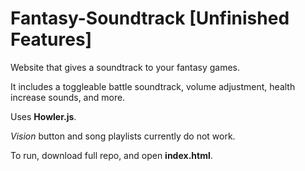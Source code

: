 # Fantasy-Soundtrack [Unfinished Features]
 Website that gives a soundtrack to your fantasy games.
 
 It includes a toggleable battle soundtrack, volume adjustment, health increase sounds, and more.
 
 Uses <strong>Howler.js</strong>.
 
<em>Vision</em> button and song playlists currently do not work.

To run, download full repo, and open <strong>index.html</strong>.
